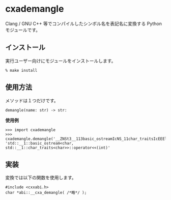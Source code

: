 # cxademangle

Clang / GNU C++ 等でコンパイルしたシンボル名を表記名に変換する Python モジュールです。

## インストール

実行ユーザー向けにモジュールをインストールします。

```
% make install
```

## 使用方法

メソッドは１つだけです。

```
demangle(name: str) -> str:
```

**使用例**

```
>>> import cxademangle
>>> cxademangle.demangle('__ZNSt3__113basic_ostreamIcNS_11char_traitsIcEEElsEi')
'std::__1::basic_ostream<char, std::__1::char_traits<char>>::operator<<(int)'
```

## 実装

変換では以下の関数を使用します。

```
#include <cxxabi.h>
char *abi::__cxa_demangle( /*略*/ );
```
